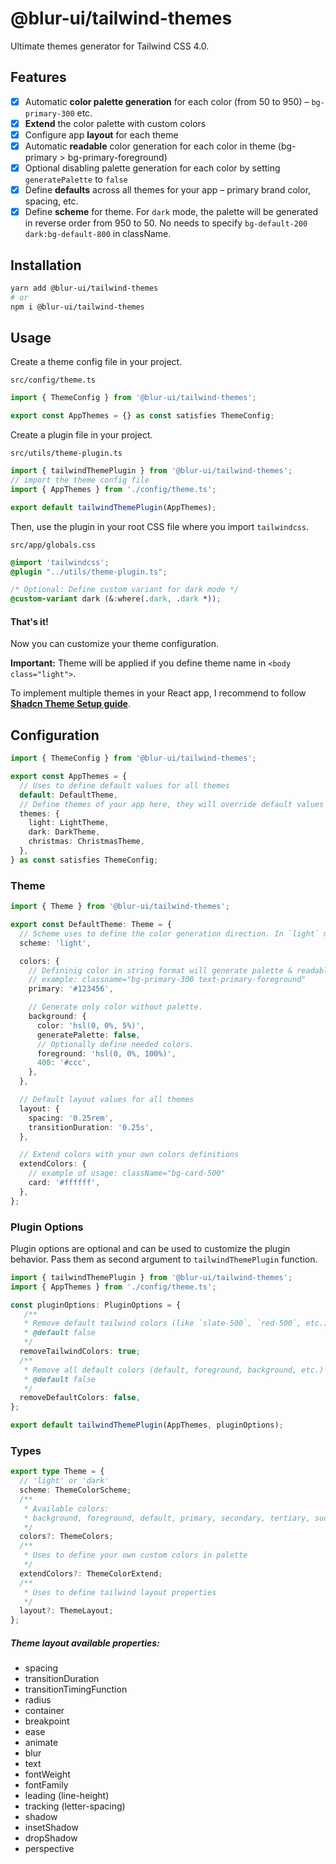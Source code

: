 # @blur-ui/tailwind-themes

Ultimate themes generator for Tailwind CSS 4.0.

## Features

- [x] Automatic <b>color palette generation</b> for each color (from 50 to 950) – `bg-primary-300` etc.
- [x] <b>Extend</b> the color palette with custom colors
- [x] Configure app <b>layout</b> for each theme
- [x] Automatic <b>readable</b> color generation for each color in theme (bg-primary > bg-primary-foreground)
- [x] Optional disabling palette generation for each color by setting `generatePalette` to `false`
- [x] Define <b>defaults</b> across all themes for your app – primary brand color, spacing, etc.
- [x] Define <b>scheme</b> for theme. For `dark` mode, the palette will be generated in reverse order from 950 to 50. No needs to specify `bg-default-200 dark:bg-default-800` in className.

## Installation

```sh
yarn add @blur-ui/tailwind-themes
# or
npm i @blur-ui/tailwind-themes
```

## Usage

Create a theme config file in your project.

`src/config/theme.ts`

```ts
import { ThemeConfig } from '@blur-ui/tailwind-themes';

export const AppThemes = {} as const satisfies ThemeConfig;
```

Create a plugin file in your project.

`src/utils/theme-plugin.ts`

```ts
import { tailwindThemePlugin } from '@blur-ui/tailwind-themes';
// import the theme config file
import { AppThemes } from './config/theme.ts';

export default tailwindThemePlugin(AppThemes);
```

Then, use the plugin in your root CSS file where you import `tailwindcss`.

`src/app/globals.css`

```css
@import 'tailwindcss';
@plugin "../utils/theme-plugin.ts";

/* Optional: Define custom variant for dark mode */
@custom-variant dark (&:where(.dark, .dark *));
```

#### That's it!

Now you can customize your theme configuration.

<b>Important:</b> Theme will be applied if you define theme name in `<body class="light">`.

To implement multiple themes in your React app, I recommend to follow <b>[Shadcn Theme Setup guide](https://ui.shadcn.com/docs/dark-mode)</b>.

## Configuration

```ts
import { ThemeConfig } from '@blur-ui/tailwind-themes';

export const AppThemes = {
  // Uses to define default values for all themes
  default: DefaultTheme,
  // Define themes of your app here, they will override default values
  themes: {
    light: LightTheme,
    dark: DarkTheme,
    christmas: ChristmasTheme,
  },
} as const satisfies ThemeConfig;
```

### Theme

```ts
import { Theme } from '@blur-ui/tailwind-themes';

export const DefaultTheme: Theme = {
  // Scheme uses to define the color generation direction. In `light` mode, the palette will be generated from 50 to 950. In `dark` mode, the palette will be generated from 950 to 50.
  scheme: 'light',

  colors: {
    // Defininig color in string format will generate palette & readable color automatically.
    // example: classname="bg-primary-300 text-primary-foreground"
    primary: '#123456',

    // Generate only color without palette.
    background: {
      color: 'hsl(0, 0%, 5%)',
      generatePalette: false,
      // Optionally define needed colors.
      foreground: 'hsl(0, 0%, 100%)',
      400: '#ccc',
    },
  },

  // Default layout values for all themes
  layout: {
    spacing: '0.25rem',
    transitionDuration: '0.25s',
  },

  // Extend colors with your own colors definitions
  extendColors: {
    // example of usage: className="bg-card-500"
    card: '#ffffff',
  },
};
```

### Plugin Options

Plugin options are optional and can be used to customize the plugin behavior. Pass them as second argument to `tailwindThemePlugin` function.

```ts
import { tailwindThemePlugin } from '@blur-ui/tailwind-themes';
import { AppThemes } from './config/theme.ts';

const pluginOptions: PluginOptions = {
   /**
   * Remove default tailwind colors (like `slate-500`, `red-500`, etc.) from the color palette.
   * @default false
   */
  removeTailwindColors: true;
  /**
   * Remove all default colors (default, foreground, background, etc.) from the color palette.
   * @default false
   */
  removeDefaultColors: false,
};

export default tailwindThemePlugin(AppThemes, pluginOptions);
```

### Types

````ts
export type Theme = {
  // 'light' or 'dark'
  scheme: ThemeColorScheme;
  /**
   * Available colors:
   * background, foreground, default, primary, secondary, tertiary, success, warning, danger, info, content1, content2, content3, content4, divider, focus, link
   */
  colors?: ThemeColors;
  /**
   * Uses to define your own custom colors in palette
   */
  extendColors?: ThemeColorExtend;
  /**
   * Uses to define tailwind layout properties
   */
  layout?: ThemeLayout;
};
````

##### Theme layout available properties:

- spacing
- transitionDuration
- transitionTimingFunction
- radius
- container
- breakpoint
- ease
- animate
- blur
- text
- fontWeight
- fontFamily
- leading (line-height)
- tracking (letter-spacing)
- shadow
- insetShadow
- dropShadow
- perspective
